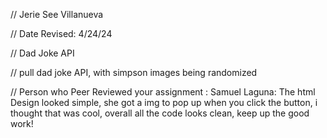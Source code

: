 // Jerie See Villanueva

 // Date Revised: 4/24/24

 // Dad Joke API

 // pull dad joke API, with simpson images being randomized

// Person who Peer Reviewed your assignment : Samuel Laguna: The html Design looked simple, she got a img to pop up when you click the button, i thought that was cool, overall all the code looks clean, keep up the good work!

